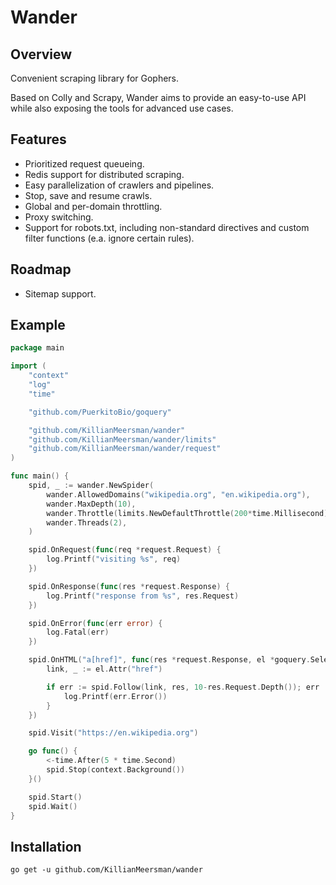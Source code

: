 # Wander
## Overview
Convenient scraping library for Gophers.

Based on Colly and Scrapy, Wander aims to provide an easy-to-use API while also exposing the tools for advanced use cases.

## Features
* Prioritized request queueing.
* Redis support for distributed scraping.
* Easy parallelization of crawlers and pipelines.
* Stop, save and resume crawls.
* Global and per-domain throttling.
* Proxy switching.
* Support for robots.txt, including non-standard directives and custom filter functions (e.a. ignore certain rules).

## Roadmap
* Sitemap support.

## Example
```go
package main

import (
	"context"
	"log"
	"time"

	"github.com/PuerkitoBio/goquery"

	"github.com/KillianMeersman/wander"
	"github.com/KillianMeersman/wander/limits"
	"github.com/KillianMeersman/wander/request"
)

func main() {
	spid, _ := wander.NewSpider(
		wander.AllowedDomains("wikipedia.org", "en.wikipedia.org"),
		wander.MaxDepth(10),
		wander.Throttle(limits.NewDefaultThrottle(200*time.Millisecond)),
		wander.Threads(2),
	)

	spid.OnRequest(func(req *request.Request) {
		log.Printf("visiting %s", req)
	})

	spid.OnResponse(func(res *request.Response) {
		log.Printf("response from %s", res.Request)
	})

	spid.OnError(func(err error) {
		log.Fatal(err)
	})

	spid.OnHTML("a[href]", func(res *request.Response, el *goquery.Selection) {
		link, _ := el.Attr("href")

		if err := spid.Follow(link, res, 10-res.Request.Depth()); err != nil {
			log.Printf(err.Error())
		}
	})

	spid.Visit("https://en.wikipedia.org")

	go func() {
		<-time.After(5 * time.Second)
		spid.Stop(context.Background())
	}()

	spid.Start()
	spid.Wait()
}
```

## Installation
`go get -u github.com/KillianMeersman/wander`